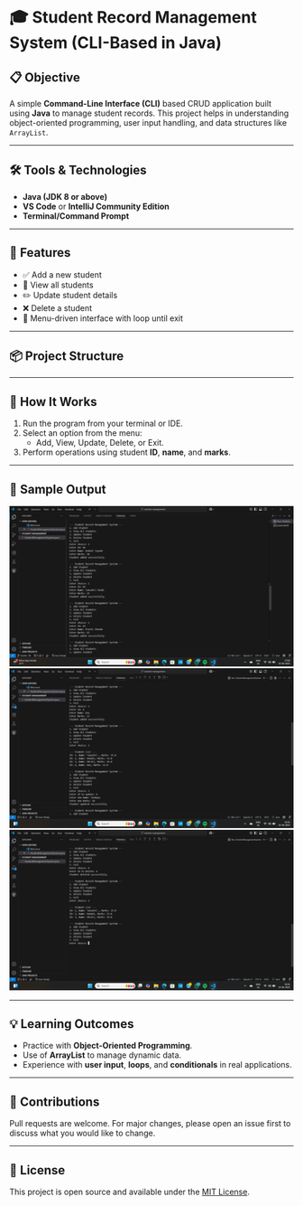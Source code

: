 # 🎓 Student Record Management System (CLI-Based in Java)

## 📋 Objective
A simple **Command-Line Interface (CLI)** based CRUD application built using **Java** to manage student records. This project helps in understanding object-oriented programming, user input handling, and data structures like `ArrayList`.

---

## 🛠️ Tools & Technologies
- **Java (JDK 8 or above)**
- **VS Code** or **IntelliJ Community Edition**
- **Terminal/Command Prompt**

---

## 🚀 Features
- ✅ Add a new student
- 📄 View all students
- ✏️ Update student details
- ❌ Delete a student
- 🔁 Menu-driven interface with loop until exit

---

## 📦 Project Structure

---

## 🧪 How It Works
1. Run the program from your terminal or IDE.
2. Select an option from the menu:
    - Add, View, Update, Delete, or Exit.
3. Perform operations using student **ID**, **name**, and **marks**.

---

## 📸 Sample Output
![image ult](https://github.com/vedant1352/Student-Management-System/blob/3e2b4247f433e5d0bbd2907618815d4537600031/Screenshot%202025-06-25%20171005.png)
![image ult](https://github.com/tanu-pande/Student-Management-System/blob/41d341390eee4472306de951a740e711a6d287d0/Screenshot%202025-06-25%20164205.png)
![image ult](https://github.com/tanu-pande/Student-Management-System/blob/0dba4ac24e4e0f325f6e5051508b2ff83a16e5f6/Screenshot%202025-06-25%20164215.png)

---

## 💡 Learning Outcomes
- Practice with **Object-Oriented Programming**.
- Use of **ArrayList** to manage dynamic data.
- Experience with **user input**, **loops**, and **conditionals** in real applications.

---

## 🤝 Contributions
Pull requests are welcome. For major changes, please open an issue first to discuss what you would like to change.

---

## 📜 License
This project is open source and available under the [MIT License](LICENSE).

